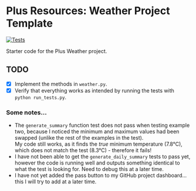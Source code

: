 # Plus Resources: Weather Project Template

[![Tests](https://github.com/domspenc/shecodes_python_weather_project/actions/workflows/tests.yml/badge.svg)](https://github.com/domspenc/shecodes_python_weather_project/actions/workflows/tests.yml)

Starter code for the Plus Weather project.

## TODO

- [x] Implement the methods in `weather.py`.
- [x] Verify that everything works as intended by running the tests with `python run_tests.py`.

### Some notes...
- The ```generate_summary``` function test does not pass when testing example two, because I noticed the minimum and maximum values had been swapped (unlike the rest of the examples in the test).</br> My code still works, as it finds the <em>true</em> minimum temperature (7.8°C), which does not match the test (8.3°C) - therefore it fails!
- I have not been able to get the ```generate_daily_summary``` tests to pass yet, however the code is running well and outputs something identical to what the test is looking for. Need to debug this at a later time.
- I have not yet added the pass button to my GitHub project dashboard... this I will try to add at a later time.


